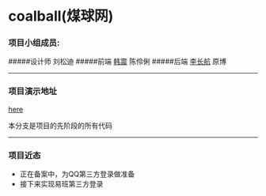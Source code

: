 ﻿# coalball(煤球网)

### 项目小组成员:
#####设计师 刘松迪
#####前端 [韩震](http://www.cumter.cn/) 陈伶俐
#####后端 [李长航](http://www.sail.name/) 原博 <br>

************

### 项目演示地址
[here](http://www.sail.name/coalball/index.html)

本分支是项目的先阶段的所有代码

*************

### 项目近态

- 正在备案中，为QQ第三方登录做准备
- 接下来实现易班第三方登录
